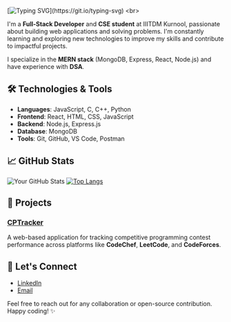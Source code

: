 [![Typing SVG](https://readme-typing-svg.demolab.com?font=Outfit&pause=1000&color=ffffff&width=435&lines=Hey+there!+I+am+Mohammed+Arshad+Mansuri.;A+Full+Stack+Developer+and+Designer.)](https://git.io/typing-svg)
<br>

I'm a **Full-Stack Developer** and **CSE student** at IIITDM Kurnool, passionate about building web applications and solving problems. I'm constantly learning and exploring new technologies to improve my skills and contribute to impactful projects.

I specialize in the **MERN stack** (MongoDB, Express, React, Node.js) and have experience with **DSA**.

## 🛠️ Technologies & Tools

- **Languages**: JavaScript, C, C++, Python
- **Frontend**: React, HTML, CSS, JavaScript
- **Backend**: Node.js, Express.js
- **Database**: MongoDB
- **Tools**: Git, GitHub, VS Code, Postman

## 📈 GitHub Stats

![Your GitHub Stats](https://github-readme-stats.vercel.app/api?username=armansuri300105&show_icons=true&hide_title=true&theme=transparent)
[![Top Langs](https://github-readme-stats.vercel.app/api/top-langs/?username=armansuri300105&layout=compact&theme=transparent&hide_border=true)](https://github.com/anuraghazra/github-readme-stats)

## 📌 Projects

### [CPTracker](https://github.com/armansuri300105/cptracker)
A web-based application for tracking competitive programming contest performance across platforms like **CodeChef**, **LeetCode**, and **CodeForces**.


## 🤝 Let's Connect

- [LinkedIn](https://www.linkedin.com/in/mohammed-arshad-mansuri-4449a02b6/)
- [Email](mailto:arshadmansuri572@example.com)

Feel free to reach out for any collaboration or open-source contribution. Happy coding! ✨
